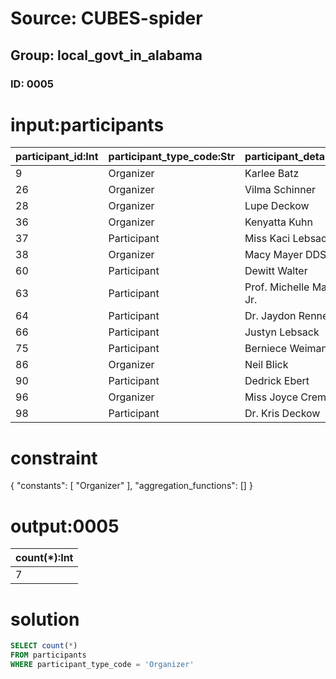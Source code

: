 # Source: CUBES-spider
## Group: local_govt_in_alabama
### ID: 0005

# input:participants

| participant_id:Int | participant_type_code:Str | participant_details:Str |
|---|---|---|
| 9 | Organizer | Karlee Batz |
| 26 | Organizer | Vilma Schinner |
| 28 | Organizer | Lupe Deckow |
| 36 | Organizer | Kenyatta Kuhn |
| 37 | Participant | Miss Kaci Lebsack |
| 38 | Organizer | Macy Mayer DDS |
| 60 | Participant | Dewitt Walter |
| 63 | Participant | Prof. Michelle Maggio Jr. |
| 64 | Participant | Dr. Jaydon Renner |
| 66 | Participant | Justyn Lebsack |
| 75 | Participant | Berniece Weimann |
| 86 | Organizer | Neil Blick |
| 90 | Participant | Dedrick Ebert |
| 96 | Organizer | Miss Joyce Cremin |
| 98 | Participant | Dr. Kris Deckow |

# constraint

{
  "constants": [
    "Organizer"
  ],
  "aggregation_functions": []
}

# output:0005

| count(*):Int |
|---|
| 7 |

# solution

```sql
SELECT count(*)
FROM participants
WHERE participant_type_code = 'Organizer'
```
